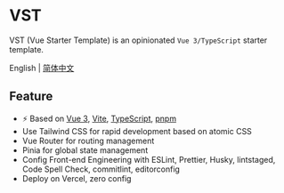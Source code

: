 # VST

VST (Vue Starter Template) is an opinionated `Vue 3/TypeScript` starter template.

English | [简体中文](./README.zh-CN.md)

## Feature

- ⚡ Based on [Vue 3](https://vuejs.org/), [Vite](https://vitejs.dev/), [TypeScript](https://www.typescriptlang.org/), [pnpm](https://pnpm.io/)
- Use Tailwind CSS for rapid development based on atomic CSS
- Vue Router for routing management
- Pinia for global state management
- Config Front-end Engineering with ESLint, Prettier, Husky, lintstaged, Code Spell Check, commitlint, editorconfig
- Deploy on Vercel, zero config
